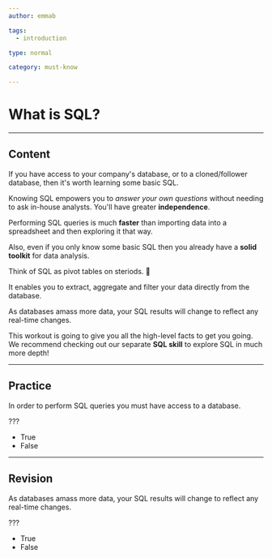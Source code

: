 ```yaml
---
author: emmab

tags:
  - introduction

type: normal

category: must-know

---
```

# What is SQL?

---
## Content

If you have access to your company's database, or to a cloned/follower database, then it's worth learning some basic SQL. 

Knowing SQL empowers you to *answer your own questions* without needing to ask in-house analysts. You'll have greater **independence**.

Performing SQL queries is much **faster** than importing data into a spreadsheet and then exploring it that way.

Also, even if you only know some basic SQL then you already have a **solid toolkit** for data analysis.

Think of SQL as pivot tables on steriods. 💪

It enables you to extract, aggregate and filter your data directly from the database.

As databases amass more data, your SQL results will change to reflect any real-time changes.

This workout is going to give you all the high-level facts to get you going. We recommend checking out our separate **SQL skill** to explore SQL in much more depth!


---
## Practice

In order to perform SQL queries you must have access to a database.

???

- True
- False

---
## Revision

As databases amass more data, your SQL results will change to reflect any real-time changes.

???

- True
- False
